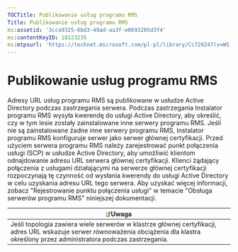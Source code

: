 ```yaml
---
TOCTitle: Publikowanie usług programu RMS
Title: Publikowanie usług programu RMS
ms:assetid: '3cca9325-6bd3-49ad-aa3f-e0693205d3f4'
ms:contentKeyID: 18123235
ms:mtpsurl: 'https://technet.microsoft.com/pl-pl/library/Cc720247(v=WS.10)'
---
```


Publikowanie usług programu RMS
===============================

Adresy URL usług programu RMS są publikowane w usłudze Active Directory podczas zastrzegania serwera. Podczas zastrzegania Instalator programu RMS wysyła kwerendę do usługi Active Directory, aby określić, czy w tym lesie zostały zainstalowane inne serwery programu RMS. Jeśli nie są zainstalowane żadne inne serwery programu RMS, Instalator programu RMS konfiguruje serwer jako serwer głównej certyfikacji. Przed użyciem serwera programu RMS należy zarejestrować punkt połączenia usługi (SCP) w usłudze Active Directory, aby umożliwić klientom odnajdowanie adresu URL serwera głównej certyfikacji. Klienci żądający połączenia z usługami działającymi na serwerze głównej certyfikacji rozpoczynają tę czynność od wysłania kwerendy do usługi Active Directory w celu uzyskania adresu URL tego serwera. Aby uzyskać więcej informacji, zobacz "Rejestrowanie punktu połączenia usługi" w temacie "Obsługa serwerów programu RMS" niniejszej dokumentacji.

| ![](images/Cc720247.note(WS.10).gif)Uwaga                                                                                                                     |
|--------------------------------------------------------------------------------------------------------------------------------------------------------------------------------------------|
| Jeśli topologia zawiera wiele serwerów w klastrze głównej certyfikacji, adres URL wskazuje serwer równoważenia obciążenia dla klastra określony przez administratora podczas zastrzegania. |
